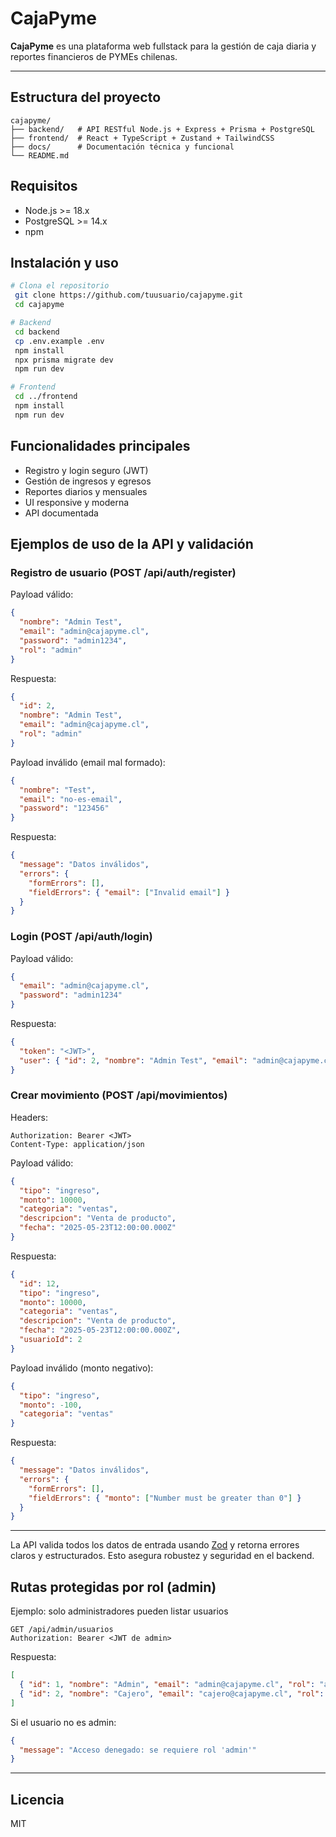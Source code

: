 # CajaPyme

**CajaPyme** es una plataforma web fullstack para la gestión de caja diaria y reportes financieros de PYMEs chilenas.

---

## Estructura del proyecto

```
cajapyme/
├── backend/   # API RESTful Node.js + Express + Prisma + PostgreSQL
├── frontend/  # React + TypeScript + Zustand + TailwindCSS
├── docs/      # Documentación técnica y funcional
└── README.md
```

## Requisitos

- Node.js >= 18.x
- PostgreSQL >= 14.x
- npm

## Instalación y uso

```zsh
# Clona el repositorio
 git clone https://github.com/tuusuario/cajapyme.git
 cd cajapyme

# Backend
 cd backend
 cp .env.example .env
 npm install
 npx prisma migrate dev
 npm run dev

# Frontend
 cd ../frontend
 npm install
 npm run dev
```

## Funcionalidades principales

- Registro y login seguro (JWT)
- Gestión de ingresos y egresos
- Reportes diarios y mensuales
- UI responsive y moderna
- API documentada

## Ejemplos de uso de la API y validación

### Registro de usuario (POST /api/auth/register)

Payload válido:
```json
{
  "nombre": "Admin Test",
  "email": "admin@cajapyme.cl",
  "password": "admin1234",
  "rol": "admin"
}
```
Respuesta:
```json
{
  "id": 2,
  "nombre": "Admin Test",
  "email": "admin@cajapyme.cl",
  "rol": "admin"
}
```

Payload inválido (email mal formado):
```json
{
  "nombre": "Test",
  "email": "no-es-email",
  "password": "123456"
}
```
Respuesta:
```json
{
  "message": "Datos inválidos",
  "errors": {
    "formErrors": [],
    "fieldErrors": { "email": ["Invalid email"] }
  }
}
```

### Login (POST /api/auth/login)

Payload válido:
```json
{
  "email": "admin@cajapyme.cl",
  "password": "admin1234"
}
```
Respuesta:
```json
{
  "token": "<JWT>",
  "user": { "id": 2, "nombre": "Admin Test", "email": "admin@cajapyme.cl", "rol": "admin" }
}
```

### Crear movimiento (POST /api/movimientos)

Headers:
```
Authorization: Bearer <JWT>
Content-Type: application/json
```
Payload válido:
```json
{
  "tipo": "ingreso",
  "monto": 10000,
  "categoria": "ventas",
  "descripcion": "Venta de producto",
  "fecha": "2025-05-23T12:00:00.000Z"
}
```
Respuesta:
```json
{
  "id": 12,
  "tipo": "ingreso",
  "monto": 10000,
  "categoria": "ventas",
  "descripcion": "Venta de producto",
  "fecha": "2025-05-23T12:00:00.000Z",
  "usuarioId": 2
}
```

Payload inválido (monto negativo):
```json
{
  "tipo": "ingreso",
  "monto": -100,
  "categoria": "ventas"
}
```
Respuesta:
```json
{
  "message": "Datos inválidos",
  "errors": {
    "formErrors": [],
    "fieldErrors": { "monto": ["Number must be greater than 0"] }
  }
}
```

---

La API valida todos los datos de entrada usando [Zod](https://zod.dev/) y retorna errores claros y estructurados. Esto asegura robustez y seguridad en el backend.

## Rutas protegidas por rol (admin)

Ejemplo: solo administradores pueden listar usuarios

```
GET /api/admin/usuarios
Authorization: Bearer <JWT de admin>
```

Respuesta:
```json
[
  { "id": 1, "nombre": "Admin", "email": "admin@cajapyme.cl", "rol": "admin" },
  { "id": 2, "nombre": "Cajero", "email": "cajero@cajapyme.cl", "rol": "cajero" }
]
```

Si el usuario no es admin:
```json
{
  "message": "Acceso denegado: se requiere rol 'admin'"
}
```

---

## Licencia

MIT
